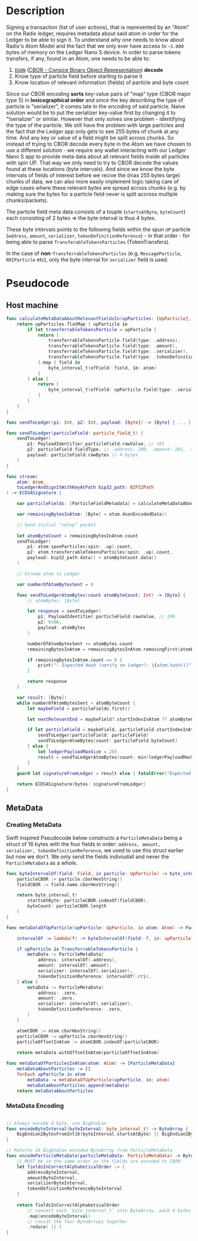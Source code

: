 # Description

Signing a transaction (list of user actions), that is represented by an "Atom" on the Radix ledger, requires metadata about said atom in order for the Ledger to be able to sign it. To understand why one needs to know about Radix's Atom Model and the fact that we only ever have access to `~1.000` bytes of memory on the Ledger Nano S device. In order to parse tokens transfers, if any, found in an Atom, one needs to be able to:
1. [`DSON`](https://radixdlt.atlassian.net/wiki/spaces/AM/pages/56557727/DSON+Encoding) ([CBOR - Consice Binary Object Representation](http://cbor.io/)) **decode**
2. Know type of particle field before starting to parse it
3. Know location of relevant information (fields) of particle and byte count

Since our CBOR encoding **sorts** key-value pairs of "map" type (CBOR major type 5) in **lexicographical order** and since the key describing the type of particle is "serializer", it comes late in the encoding of said particle. Naive solution would be to put the serializer key-value first by changing it to "!serializer" or similar. However that only solves one problem - identifying the type of the particle. We still have the problem with large particles and the fact that the Ledger app only gets to see 255 bytes of chunk at any time. And any key or value of a field might be split across chunks. So instead of trying to CBOR decode every byte in the Atom we have chosen to use a different solution - we require any wallet interacting with our Ledger Nano S app to provide meta data about all relevant fields inside all particles with spin UP. That way we only need to try to CBOR decode the values found at these locations (byte intervals). And since we know the byte intervals of fields of interest before we recive the (max 255 bytes large) chunks of data, we can also more easily implement logic taking care of edge cases where these relevant bytes are spread across chunks (e.g. by making sure the bytes for a particle field never is split accross multiple chunks/packets).

The particle field meta data consists of a touple (`startsAtByte`, `byteCount`) each consisting of 2 bytes => the byte interval is thus 4 bytes.

These byte intervals points to the following fields within the spun `UP` particle (`address`, `amount`, `serializer`, `tokenDefinitionReference`) - in that order - for being able to parse `TransferableTokensParticles` (TokenTransfers). 

In the case of **non**-`TransferrableTokensParticles` (e.g. `MessageParticle`, `RRIParticle` etc), only the byte interval for `serializer` field is used.

# Pseudocode

## Host machine

```swift
func calculateMetaDataAboutRelevantFieldsIn(upParticles: [UpParticle], in atom: Atom) -> [ParticleFieldMetadata] {
    return upParticles.flatMap { upParticle in
        if let transferrableTokensParticle = upParticle {
            return [
                transferrableTokensParticle.field(type: .address),
                transferrableTokensParticle.field(type: .amount), 
                transferrableTokensParticle.field(type: .serialzier), 
                transferrableTokensParticle.field(type: .tokenDefinitionReference)
            ].map { field in 
                byte_interval_t(ofField: field, in: atom) 
            }
        } else {
            return [
                byte_interval_t(ofField: upParticle.field(type: .serialzier), in: atom) 
            ]
        }
    }
}

func sendToLedger(p1: Int, p2: Int, payload: [Byte]) -> [Byte] { ... }

func sendToLedger(particleField: particle_field_t) {
    sendToLedger(
        p1: PayloadIdentifier.particleField.rawValue, // 101
        p2: particleField.fieldType, // .address: 200, .amount: 201, .serializer: 202,, .tokenDefRef: 203, 
        payload: particleField.rawBytes // 4 bytes
    )
}

func stream(
    atom: Atom, 
    toLedgerAndSignItWithKeyAtPath bip32_path: BIP32Path
) -> ECDSASignature {

    var particleFields: [ParticleFieldMetadata] = calculateMetaDataAboutRelevantFieldsIn(upParticles: atom.upParticles())

    var remainingBytesInAtom: [Byte] = atom.dsonEncodedData()

    // Send initial "setup" packet
    
    let atomByteCount = remainingBytesInAtom.count
    sendToLedger(
        p1: atom.spunParticles(spin: .up).count,
        p2: atom.transferrableTokensParticles(spin: .up).count,
        payload: bip32_path.data() + atomByteCount.data()
    )

    // Stream atom to Ledger

    var numberOfAtomBytesSent = 0

    func sendToLedgerAtomBytes(count atomByteCount: Int) -> [Byte] {
        // atomBytes: [Byte]

        let response = sendToLedger(
            p1: PayloadIdentifier.particleField.rawValue, // 100
            p2: 0x00,
            payload: atomBytes
        )

        numberOfAtomBytesSent += atomBytes.count
        remainingBytesInAtom = remainingBytesInAtom.removingFirst(atomBytes.count)

        if remainingBytesInAtom.count == 0 {
            print("💡 Expected Hash (verify on Ledger): \(atom.hash())")
        }

        return response
    }

    var result: [Byte]! 
    while numberOfAtomBytesSent < atomByteCount {
        let maybeField = particleFields.first()

        let nextRelevantEnd = maybeField?.startIndexInAtom ?? atomByteCount

        if let particleField = maybeField, particleField.startIndexInAtom == atomByteCount {
            sendToLedger(particleField: particleField)
            sendToLedgerAtomBytes(count: particleField.byteCount)
        } else {
            let ledgerPayloadMaxSize = 255
            result = sendToLedgerAtomBytes(count: min(ledgerPayloadMaxSize, nextRelevantEnd - numberOfAtomBytesSent))
        }
    }
    guard let signatureFromLedger = result else { fatalError("Expected signature from Ledger") }

    return ECDSASignature(bytes: signatureFromLedger)
}
```

## MetaData

### Creating MetaData

Swift inspired Pseudocode below constructs a `ParticleMetaData` being a struct of 16 bytes with the four fields in order: `address, amount, serializer, tokenDefinitionReference`, we used to use this struct earlier but now we don't. We only send the fields indiviudall and never the `ParticleMetaData` as a whole.

```swift
func byteIntervalOf(field: Field, in particle: UpParticle) -> byte_interval_t {
    particleCBOR := particle.cborHexString()
    fieldCBOR := field.name.cborHexString()

    return byte_interval_t(
        startsAtByte: particleCBOR.indexOf(fieldCBOR),
        byteCount: particleCBOR.length
    )
}

func metaDataOfUpParticle(upParticle: UpParticle, in atom: Atom) -> ParticleMetaData

    intervalOf := lambda(f) -> byteIntervalOf(field: f, in: upParticle)

    if upParticle is TransferrableTokensParticle {
        metaData := ParticleMetaData(
            address: intervalOf(.address),
            amount: intervalOf(.amount),
            serializer: intervalOf(.serializer),
            tokenDefinitionReference: intervalOf(.rri),
    } else {
        metaData := ParticleMetaData(
            address: .zero,
            amount: .zero,
            serializer: intervalOf(.serializer),
            tokenDefinitionReference: .zero,
        )
    }

    atomCBOR := atom.cborHexString()
    particleCBOR := upParticle.cborHexString()
    particleOffsetInAtom := atomCBOR.indexOf(particleCBOR)
    
    return metaData.withOffsetInAtom(particleOffsetInAtom)

func metaDataOfParticlesInAtom(atom: Atom) -> [ParticleMetaData]
    metaDataAboutParticles := []
    forEach upParticle in atom
        metaData := metaDataOfUpParticle(upParticle, in: atom)
        metaDataAboutParticles.append(metaData)
    return metaDataAboutParticles
```

### MetaData Encoding

```swift

// Always encode 4 byte, use BigEndian
func encodeByteInterval(byteInterval: byte_interval_t) -> ByteArray {
    BigEndian2BytesFromInt16(byteInterval.startsAtByte) || BigEndian2BytesFromInt16(byteInterval.byteCount)
}

// Returns 16 BigEndian encoded ByteArray from ParticleMetaData
func encodeParticleMetaData(particleMetaData: ParticleMetaData) -> ByteArray {
    // MUST be in the same order as the fields are encoded to CBOR:
    let fieldsInCorrectAlphabeticalOrder := [
        addressByteInterval,
        amountByteInterval,
        serializerByteInterval,
        tokenDefinitionReferenceByteInterval
    ]
     
    return fieldsInCorrectAlphabeticalOrder
        // convert each `byte_interval_t` into ByteArray, each 4 bytes long
        .map(encodeByteInterval)
        // concat the four ByteArrays together
        .reduce( || ) 
}
```